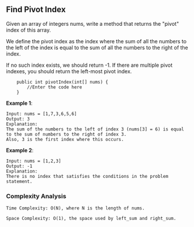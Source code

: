 ## Find Pivot Index

Given an array of integers nums, write a method that returns the "pivot" index of this array.

We define the pivot index as the index where the sum of all the numbers to the left of the index is equal to the sum of all the numbers to the right of the index.

If no such index exists, we should return -1. If there are multiple pivot indexes, you should return the left-most pivot index.

```{Java}
    public int pivotIndex(int[] nums) {
        //Enter the code here
    }
```

__Example 1__:
```
Input: nums = [1,7,3,6,5,6]
Output: 3
Explanation:
The sum of the numbers to the left of index 3 (nums[3] = 6) is equal to the sum of numbers to the right of index 3.
Also, 3 is the first index where this occurs.
```
__Example 2__:
```
Input: nums = [1,2,3]
Output: -1
Explanation:
There is no index that satisfies the conditions in the problem statement.
```

### Complexity Analysis

    Time Complexity: O(N), where N is the length of nums.

    Space Complexity: O(1), the space used by left_sum and right_sum.
